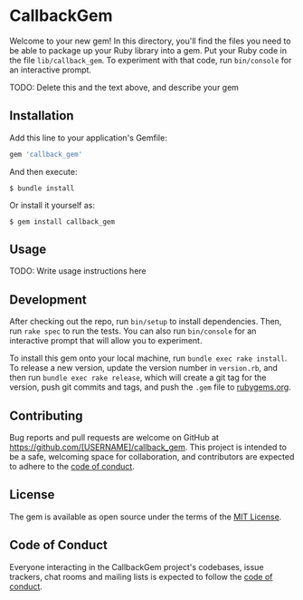 # CallbackGem

Welcome to your new gem! In this directory, you'll find the files you need to be able to package up your Ruby library into a gem. Put your Ruby code in the file `lib/callback_gem`. To experiment with that code, run `bin/console` for an interactive prompt.

TODO: Delete this and the text above, and describe your gem

## Installation

Add this line to your application's Gemfile:

```ruby
gem 'callback_gem'
```

And then execute:

    $ bundle install

Or install it yourself as:

    $ gem install callback_gem

## Usage

TODO: Write usage instructions here

## Development

After checking out the repo, run `bin/setup` to install dependencies. Then, run `rake spec` to run the tests. You can also run `bin/console` for an interactive prompt that will allow you to experiment.

To install this gem onto your local machine, run `bundle exec rake install`. To release a new version, update the version number in `version.rb`, and then run `bundle exec rake release`, which will create a git tag for the version, push git commits and tags, and push the `.gem` file to [rubygems.org](https://rubygems.org).

## Contributing

Bug reports and pull requests are welcome on GitHub at https://github.com/[USERNAME]/callback_gem. This project is intended to be a safe, welcoming space for collaboration, and contributors are expected to adhere to the [code of conduct](https://github.com/[USERNAME]/callback_gem/blob/master/CODE_OF_CONDUCT.md).


## License

The gem is available as open source under the terms of the [MIT License](https://opensource.org/licenses/MIT).

## Code of Conduct

Everyone interacting in the CallbackGem project's codebases, issue trackers, chat rooms and mailing lists is expected to follow the [code of conduct](https://github.com/[USERNAME]/callback_gem/blob/master/CODE_OF_CONDUCT.md).
